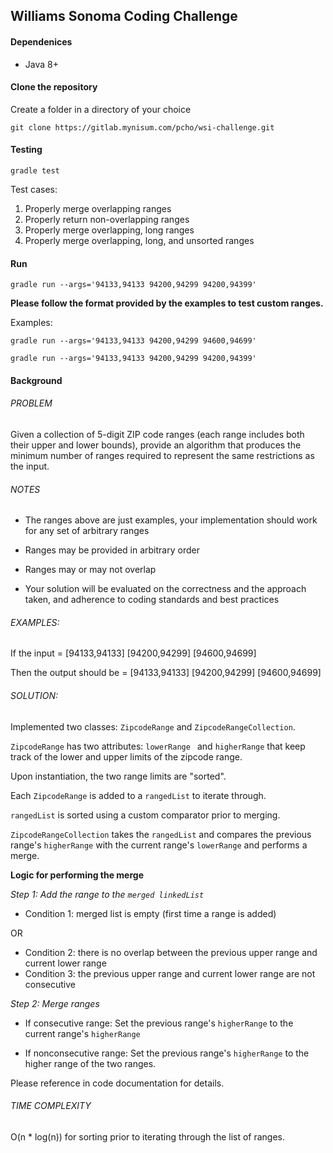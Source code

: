 ## Williams Sonoma Coding Challenge

#### Dependenices
- Java 8+

#### Clone the repository
Create a folder in a directory of your choice


```git clone https://gitlab.mynisum.com/pcho/wsi-challenge.git```

#### Testing

```gradle test```

Test cases:

1. Properly merge overlapping ranges
2. Properly return non-overlapping ranges
3. Properly merge overlapping, long ranges
4. Properly merge overlapping, long, and unsorted ranges

#### Run

```gradle run --args='94133,94133 94200,94299 94200,94399'```

**Please follow the format provided by the examples to test custom ranges.**

Examples: 

```gradle run --args='94133,94133 94200,94299 94600,94699'```

```gradle run --args='94133,94133 94200,94299 94200,94399'```

#### Background


###### PROBLEM

Given a collection of 5-digit ZIP code ranges (each range includes both their upper and lower bounds), provide an algorithm that produces the minimum number of ranges required to represent the same restrictions as the input.

 

###### NOTES

- The ranges above are just examples, your implementation should work for any set of arbitrary ranges

- Ranges may be provided in arbitrary order

- Ranges may or may not overlap

- Your solution will be evaluated on the correctness and the approach taken, and adherence to coding standards and best practices

 

###### EXAMPLES:

If the input = [94133,94133] [94200,94299] [94600,94699]

Then the output should be = [94133,94133] [94200,94299] [94600,94699]

###### SOLUTION:

Implemented two classes: ```ZipcodeRange``` and ```ZipcodeRangeCollection```.

```ZipcodeRange``` has two attributes: ```lowerRange ``` and ```higherRange``` that keep track of the lower and upper limits of the zipcode range.

Upon instantiation, the two range limits are "sorted".

Each ```ZipcodeRange``` is added to a ```rangedList``` to iterate through.

```rangedList``` is sorted using a custom comparator prior to merging.

```ZipcodeRangeCollection``` takes the ```rangedList``` and compares the previous range's ```higherRange``` with the current range's ```lowerRange``` and performs a merge. 

**Logic for performing the merge**

_Step 1: Add the range to the ```merged linkedList```_

- Condition 1: merged list is empty (first time a range is added)

OR

- Condition 2: there is no overlap between the previous upper range and current lower range
- Condition 3: the previous upper range and current lower range are not consecutive

_Step 2: Merge ranges_

- If consecutive range: Set the previous range's ```higherRange``` to the current range's ```higherRange```

- If nonconsecutive range: Set the previous range's ```higherRange``` to the higher range of the two ranges.

Please reference in code documentation for details.

###### TIME COMPLEXITY

O(n * log(n)) for sorting prior to iterating through the list of ranges.